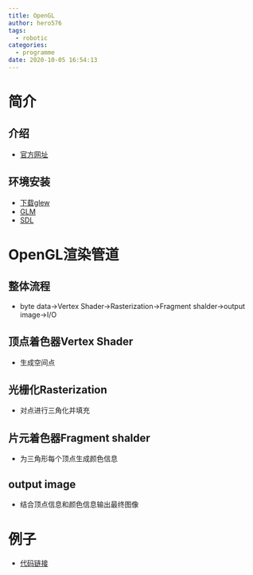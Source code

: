 ```yaml
---
title: OpenGL
author: hero576
tags:
  - robotic
categories:
  - programme
date: 2020-10-05 16:54:13
---
```

> 

<!-- more -->
# 简介
## 介绍
- [官方网址](https://www.opengl.org)

## 环境安装

- [下载glew](https://www.opengl.org/sdk/libs/GLEW)
- [GLM](http://glm.g-truc.net)
- [SDL](https://www.libsdl.org/release/)

# OpenGL渲染管道
## 整体流程
- byte data->Vertex Shader->Rasterization->Fragment shalder->output image->I/O

## 顶点着色器Vertex Shader
- 生成空间点

## 光栅化Rasterization
- 对点进行三角化并填充

## 片元着色器Fragment shalder
- 为三角形每个顶点生成颜色信息

## output image
- 结合顶点信息和颜色信息输出最终图像

# 例子
- [代码链接](https://github.com/hero576/gl_test)

